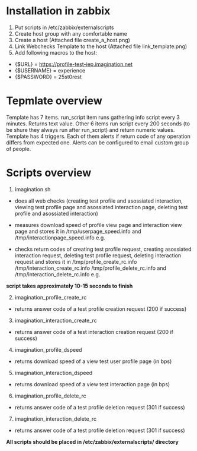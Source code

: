 # Installation in zabbix

1. Put scripts in /etc/zabbix/externalscripts
2. Create host group with any comfortable name
3. Create a host (Attached file create_a_host.png)
4. Link Webchecks Template to the host (Attached file link_template.png)
5. Add following macros to the host:
 * {$URL} = https://profile-test-iep.imagination.net
 * {$USERNAME} = experience
 * {$PASSWORD} = 25st0rest

# Tepmlate overview

Template has 7 items. run_script item runs gathering info script every 3 minutes. Returns text value. Other 6 items run script every 200 seconds (to be shure they always run after run_script) and return numeric values.
Template has 4 triggers. Each of them alerts if return code of any operation differs from expected one. Alerts can be configured to email custom group of people.

# Scripts overview

1. imagination.sh

 * does all web checks (creating test profile and asossiated interaction, viewing test profile page and asossiated interaction page, deleting test profile and asossiated interaction)

 * measures download speed of profile view page and interaction view page and stores it in /tmp/userpage_speed.info and /tmp/interactionpage_speed.info e.g.

 * checks return codes of creating test profile request, creating asossiated interaction request, deleting test profile request, deleting interaction request and stores it in /tmp/profile_create_rc.info /tmp/interaction_create_rc.info /tmp/profile_delete_rc.info and /tmp/interaction_delete_rc.info e.g.

**script takes approximately 10-15 seconds to finish**

2. imagination_profile_create_rc

 * returns answer code of a test profile creation request (200 if success)

3. imagination_interaction_create_rc

 * returns answer code of a test interaction creation request (200 if success)

4. imagination_profile_dspeed

 * returns download speed of a view test user profile page (in bps)

5. imagination_interaction_dspeed

 * returns download speed of a view test interaction page (in bps)

6. imagination_profile_delete_rc

 * returns answer code of a test profile deletion request (301 if success)

7. imagination_interaction_delete_rc

 * returns answer code of a test profile deletion request (301 if success)

**All scripts should be placed in /etc/zabbix/externalscripts/ directory**

